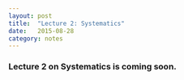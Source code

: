 ```yaml
---
layout: post
title:  "Lecture 2: Systematics"
date:   2015-08-28
category: notes
---
```


### Lecture 2 on Systematics is coming soon.
